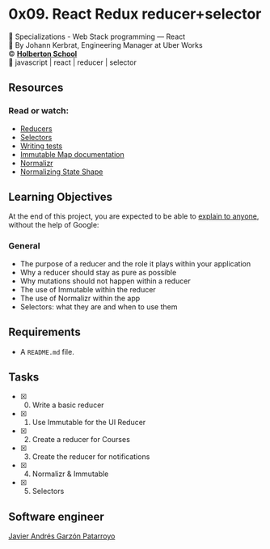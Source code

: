 # 0x09. React Redux reducer+selector
:open_file_folder: Specializations - Web Stack programming ― React  
:bust_in_silhouette: By Johann Kerbrat, Engineering Manager at Uber Works  
:copyright: **[Holberton School](https://www.holbertonschool.com/)**  
:bookmark: javascript | react | reducer | selector

## Resources
### Read or watch:
* [Reducers](https://redux.js.org/tutorials/fundamentals/part-3-state-actions-reducers)
* [Selectors](https://redux.js.org/introduction/learning-resources#selectors)
* [Writing tests](https://redux.js.org/recipes/writing-tests)
* [Immutable Map documentation](https://immutable-js.github.io/immutable-js/docs/#/Map)
* [Normalizr](https://github.com/paularmstrong/normalizr)
* [Normalizing State Shape](https://redux.js.org/recipes/structuring-reducers/normalizing-state-shape)

## Learning Objectives
At the end of this project, you are expected to be able to [explain to anyone](https://fs.blog/2012/04/feynman-technique/), without the help of Google:
### General
* The purpose of a reducer and the role it plays within your application
* Why a reducer should stay as pure as possible
* Why mutations should not happen within a reducer
* The use of Immutable within the reducer
* The use of Normalizr within the app
* Selectors: what they are and when to use them

## Requirements
* A ```README.md``` file.

## Tasks
* [x] 0. Write a basic reducer
* [x] 1. Use Immutable for the UI Reducer
* [x] 2. Create a reducer for Courses
* [x] 3. Create the reducer for notifications
* [x] 4. Normalizr & Immutable
* [x] 5. Selectors

## Software engineer
[Javier Andrés Garzón Patarroyo](https://www.javierandresgp.com)
